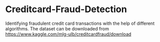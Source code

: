 # Creditcard-Fraud-Detection

Identifying fraudulent credit card transactions with the help of different algorithms.
The dataset can be downloaded from https://www.kaggle.com/mlg-ulb/creditcardfraud/download
